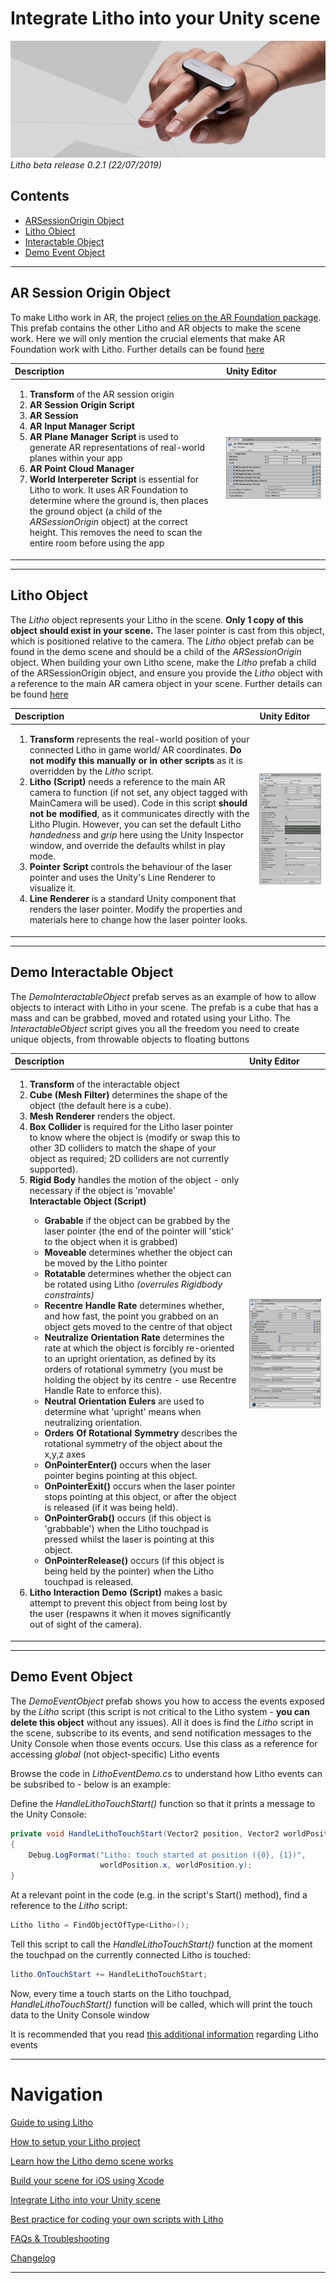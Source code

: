 # Integrate Litho into your Unity scene
![Banner image](Images/banner1.jpg)
_Litho beta release 0.2.1 (22/07/2019)_

## Contents

* [ARSessionOrigin Object](#ar-session-origin-object)
* [Litho Object](#litho-object)
* [Interactable Object](#interactable-object)
* [Demo Event Object](#demo-event-object)

---

## AR Session Origin Object

To make Litho work in AR, the project [relies on the AR Foundation package](ProjectSetup.md#install-ar-foundation-and-arkit). This prefab contains the other Litho and AR objects to make the scene work. Here we will only mention the crucial elements that make AR Foundation work with Litho. Further details can be found [here](UnityScripting.md#ar-foundation)

| Description | Unity Editor |
| :--- | :--- |
|<ol><li>**Transform** of the AR session origin</li><li>**AR Session Origin Script**</li><li>**AR Session**</li><li>**AR Input Manager Script**</li><li>**AR Plane Manager Script** is used to generate AR representations of real-world planes within your app</li><li>**AR Point Cloud Manager**</li><li>**World Interpereter Script** is essential for Litho to work. It uses AR Foundation to determine where the ground is, then places the ground object (a child of the _ARSessionOrigin_ object) at the correct height. This removes the need to scan the entire room before using the app</li></ol> | ![Litho Object](Images/Editor/AROriginSession.png)|

---

## Litho Object

The _Litho_ object represents your Litho in the scene. **Only 1 copy of this object should exist in your scene.** The laser pointer is cast from this object, which is positioned relative to the camera. The _Litho_ object prefab can be found in the demo scene and should be a child of the _ARSessionOrigin_ object. When building your own Litho scene, make the _Litho_ prefab a child of the ARSessionOrigin object, and ensure you provide the _Litho_ object with a reference to the main AR camera object in your scene. Further details can be found [here](UnityScripting.md#litho-sdk)

| Description | Unity Editor |
| :--- | :--- |
|<ol><li>**Transform** represents the real-world position of your connected Litho in game world/ AR coordinates. **Do not modify this manually or in other scripts** as it is overridden by the _Litho_ script. </li><li>**Litho (Script)** needs a reference to the main AR camera to function (if not set, any object tagged with MainCamera will be used). Code in this script **should not be modified**, as it communicates directly with the Litho Plugin. However, you can set the default Litho _handedness_ and _grip_ here using the Unity Inspector window, and override the defaults whilst in play mode.</li><li>**Pointer Script** controls the behaviour of the laser pointer and uses the Unity's Line Renderer to visualize it.</li><li>**Line Renderer** is a standard Unity component that renders the laser pointer. Modify the properties and materials here to change how the laser pointer looks.</li></ol> | ![Litho Object](Images/Editor/litho_object.png) |

---

## Demo Interactable Object

The _DemoInteractableObject_ prefab serves as an example of how to allow objects to interact with Litho in your scene. The prefab is a cube that has a mass and can be grabbed, moved and rotated using your Litho. The _InteractableObject_ script gives you all the freedom you need to create unique objects, from throwable objects to floating buttons

| Description | Unity Editor |
| :--- | :--- |
|<ol><li>**Transform**  of the interactable object</li><li>**Cube (Mesh Filter)** determines the shape of the object (the default here is a cube).</li><li>**Mesh Renderer** renders the object.</li><li>**Box Collider** is required for the Litho laser pointer to know where the object is (modify or swap this to other 3D colliders to match the shape of your object as required; 2D colliders are not currently supported).</li><li>**Rigid Body** handles the motion of the object - only necessary if the object is 'movable'</li>**Interactable Object (Script)**<ul><li>**Grabable** if the object can be grabbed by the laser pointer (the end of the pointer will 'stick' to the object when it is grabbed)</li><li>**Moveable** determines whether the object can be moved by the Litho pointer</li><li>**Rotatable** determines whether the object can be rotated using Litho _(overrules Rigidbody constraints)_</li><li>**Recentre Handle Rate** determines whether, and how fast, the point you grabbed on an object gets moved to the centre of that object</li><li>**Neutralize Orientation Rate** determines the rate at which the object is forcibly re-oriented to an upright orientation, as defined by its orders of rotational symmetry (you must be holding the object by its centre - use Recentre Handle Rate to enforce this).</li><li>**Neutral Orientation Eulers** are used to determine what 'upright' means when neutralizing orientation.</li><li>**Orders Of Rotational Symmetry** describes the rotational symmetry of the object about the x,y,z axes</li><li>**OnPointerEnter()** occurs when the laser pointer begins pointing at this object.</li><li>**OnPointerExit()** occurs when the laser pointer stops pointing at this object, or after the object is released (if it was being held).</li><li>**OnPointerGrab()** occurs (if this object is 'grabbable') when the Litho touchpad is pressed whilst the laser is pointing at this object.</li><li>**OnPointerRelease()** occurs (if this object is being held by the pointer) when the Litho touchpad is released.</li></ul></li></ul><li>**Litho Interaction Demo (Script)** makes a basic attempt to prevent this object from being lost by the user (respawns it when it moves significantly out of sight of the camera).</li></ol> | ![Litho Object](Images/Editor/interact_object.png) |

---

## Demo Event Object

The _DemoEventObject_ prefab shows you how to access the events exposed by the _Litho_ script (this script is not critical to the Litho system - **you can delete this object** without any issues). All it does is find the _Litho_ script in the scene, subscribe to its events, and send notification messages to the Unity Console when those events occurs. Use this class as a reference for accessing _global_ (not object-specific) Litho events

Browse the code in _LithoEventDemo.cs_ to understand how Litho events can be subsribed to - below is an example:

Define the _HandleLithoTouchStart()_ function so that it prints a message to the Unity Console:  
```cs
private void HandleLithoTouchStart(Vector2 position, Vector2 worldPosition)
{
    Debug.LogFormat("Litho: touch started at position ({0}, {1})",
                    worldPosition.x, worldPosition.y);
}
```

At a relevant point in the code (e.g. in the script's Start() method), find a reference to the _Litho_ script:  
```cs
Litho litho = FindObjectOfType<Litho>();
```

Tell this script to call the _HandleLithoTouchStart()_ function at the moment the touchpad on the currently connected Litho is touched:  
```cs
litho.OnTouchStart += HandleLithoTouchStart;
```

Now, every time a touch starts on the Litho touchpad, _HandleLithoTouchStart()_ function will be called, which will print the touch data to the Unity Console window

It is recommended that you read [this additional information](UnityScripting.md#litho-events) regarding Litho events

---

# Navigation

[Guide to using Litho](UsingLitho.md)

[How to setup your Litho project](ProjectSetup.md)

[Learn how the Litho demo scene works](DemoScene.md)

[Build your scene for iOS using Xcode](BuildXcode.md)

[Integrate Litho into your Unity scene](UnityIntegration.md)

[Best practice for coding your own scripts with Litho](UnityScripting.md)

[FAQs & Troubleshooting](FAQ.md)

[Changelog](Changelog.md)

---
